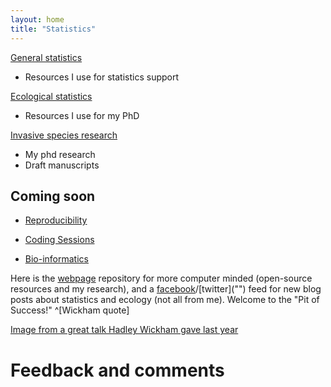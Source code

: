 ```yaml
---
layout: home
title: "Statistics"
---
```


[General statistics](https://davan690.github.io/2019-04-25-General-statistics/)
- Resources I use for statistics support

[Ecological statistics](https://davan690.github.io/2019-04-27-Ecological-statistics/)
- Resources I use for my PhD

[Invasive species research](https://davan690.github.io/2019-04-30-Invasive-species-modeling/)
- My phd research
- Draft manuscripts

## Coming soon

- [Reproducibility]("")

- [Coding Sessions]("")

- [Bio-informatics]("")

Here is the [webpage]("https://github.com/davan690/davan690.github.io/") repository for more computer minded (open-source resources and my research), and a [facebook]("https://www.facebook.com/StatisticsNetwork/")/[twitter]("") feed for new blog posts about statistics and ecology (not all from me). Welcome to the "Pit of Success!" ^[Wickham quote]

[Image from a great talk Hadley Wickham gave last year](https://i.imgur.com/7J1bEaJ.mp4)

# Feedback and comments
